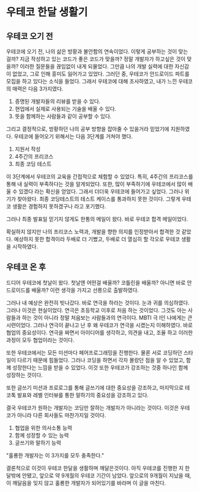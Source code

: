 # 우테코 한달 생활기 

## 우테코 오기 전

우테코에 오기 전, 나의 삶은 방황과 불안함의 연속이었다.
이렇게 공부하는 것이 맞는 걸까?
지금 작성하고 있는 코드가 좋은 코드가 맞을까?
정말 개발자가 하고싶은 것이 맞을까?
이러한 질문들을 끊임없이 내게 되물었다.
그만큼 나의 개발 실력에 대한 자신감이 없었고, 그로 인해 흥미도 잃어가고 있었다. 
그러던 중, 우테코가 안드로이드 파트를 모집을 하고 있다는 소식을 들었다. 
그래서 우테코에 대해 조사하였고, 내가 느낀 우테코의 매력은 다음 3가지였다.

1. 증명된 개발자들의 리뷰를 받을 수 있다.  
2. 현업에서 실제로 사용되는 기술을 배울 수 있다.
3. 뜻을 함께하는 사람들과 같이 공부할 수 있다.

그리고 결정적으로, 방황하던 나의 공부 방향을 잡아줄 수 있을거라 믿었기에 지원하였다.
우테코에 들어오기 위해서는 다음 3단계를 거쳐야 했다. 

1. 지원서 작성
2. 4주간의 프리코스
3. 최종 코딩 테스트

이 3단계에서 우테코의 교육을 간접적으로 체험할 수 있었다. 특히, 4주간의 프리코스를 통해 내 실력이 부족하다는 것을 알게되었다. 또한, 많이 부족하기에 
우테코에서 많이 배울 수 있겠다 라는 확신을 얻었다. 그래서 더더욱 우테코에 들어가고 싶었다. 그러나 위기가 찾아왔다. 최종 코딩테스트의 테스트 케이스를 통과하지 못한 것이다. 그렇게 우테코 생활은 경험하지 못하겠구나 라고 포기했다. 

그러나 최종 발표일 믿기지 않게도 한통의 메일이 왔다. 바로 우테코 합격 메일이었다.

확실하지 않지만 나의 프리코스 노력과, 개발을 향한 의지를 인정받아서 합격한 것 같았다. 예상하지 못한 합격이라 두배로 더 기뻤고, 두배로 더 열심히 할 각오로 우테코 생활을 시작하였다.

## 우테코 온 후

드디어 우테코에 첫날이 왔다. 첫날엔 어떤걸 배울까? 코틀린을 배울까? 아니면 바로 안드로이드를 배울까? 이런 생각을 가지고 선릉으로 출발하였다.

그러나 내 예상은 완전히 빗나갔다. 바로 연극을 하라는 것이다. 눈과 귀를 의심하였다. 그러나 이것은 현실이었다. 연극은 초등학교 이후로 처음 하는 것이었다. 그것도 아는 사람들과 하는 것이 아니라 정말 처음보는 사람들과의 연극이다. MBTI 극 I인 나에게는 큰 시련이었다. 그러나 연극이 끝나고 난 후 왜 우테코가 연극을 시켰는지 이해하였다. 바로 협업의 중요성이다. 연극을 짜면서 아이디어를 생각하고, 의견을 내고, 조율 하고 이러한 과정이 모두 협업이라는 것이다. 

또한 우테코에서는 모든 미션마다 페어프로그래밍을 진행한다. 물론 서로 코딩하던 스타일이 다르기 때문에 힘들었다. 그러나 코딩을 하면서 각자 몰랐던 점을 알 수 있었고, 함께 성장한다는 느낌을 받을 수 있었다. 이것 또한 우테코가 강조하는 것중 하나인 함께 성장하는 것이다. 

또한 글쓰기 미션과 프로로그를 통해 글쓰기에 대한 중요성을 강조하고, 마지막으로 테코톡 발표와 레벨 인터뷰를 통한 말하기의 중요성을 강조하고 있다. 

결국 우테코가 원하는 개발자는 코딩만 잘하는 개발자가 아니라는 것이다. 이것은 우테코가 아니라 다른 회사들도 마찬가지일 것이다. 

1. 협업을 위한 의사소통 능력
2. 함께 성장할 수 있는 능력
3. 글쓰기와 말하기 능력

"훌룡한 개발자는 이 3가지를 모두 충족한다." 

결론적으로 이것이 우테코 한달을 생활하며 깨달은것이다. 아직 우테코를 진행한 지 한달밖에 안됐고, 앞으로 약 9개월의 우테코 기간이 남았다. 앞으로의 9개월이 지났을 때, 이 깨달음을 잊지 않고 훌룡한 개발자가 되어있기를 바라며 이 글을 마친다.


